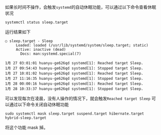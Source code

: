 如果长时间不操作，会触发`systemd`的自动休眠功能，可以通过以下命令查看休眠状况
```shell
systemctl status sleep.target
```
运行结果如下
```shell
○ sleep.target - Sleep
     Loaded: loaded (/usr/lib/systemd/system/sleep.target; static)
     Active: inactive (dead)
       Docs: man:systemd.special(7)

1月 27 03:01:01 huanyu-ge626qd systemd[1]: Reached target Sleep.
1月 27 09:54:43 huanyu-ge626qd systemd[1]: Stopped target Sleep.
1月 27 10:01:02 huanyu-ge626qd systemd[1]: Reached target Sleep.
1月 27 11:16:35 huanyu-ge626qd systemd[1]: Stopped target Sleep.
1月 28 00:00:16 huanyu-ge626qd systemd[1]: Reached target Sleep.
1月 28 10:33:37 huanyu-ge626qd systemd[1]: Stopped target Sleep.
```
可以发现每次在凌晨，没有人操作的情况下，就会触发`Reached target Sleep`
可以通过以下命令关闭自动休眠功能
```shell
sudo systemctl mask sleep.target suspend.target hibernate.target hybrid-sleep.target
```
将这个功能 mask 掉。